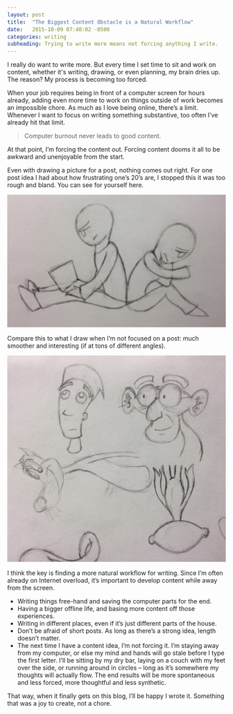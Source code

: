 ```yaml
---
layout: post
title:  "The Biggest Content Obstacle is a Natural Workflow"
date:   2015-10-09 07:40:02 -0500
categories: writing
subheading: Trying to write more means not forcing anything I write.
---
```

I really do want to write more. But every time I set time to sit and work on content, whether it's writing, drawing, or even planning, my brain dries up. The reason? My process is becoming too forced.

When your job requires being in front of a computer screen for hours already, adding even more time to work on things outside of work becomes an impossible chore. As much as I love being online, there’s a limit. Whenever I want to focus on writing something substantive, too often I’ve already hit that limit.

> Computer burnout never leads to good content.

At that point, I’m forcing the content out. Forcing content dooms it all to be awkward and unenjoyable from the start.

Even with drawing a picture for a post, nothing comes out right. For one post idea I had about how frustrating one’s 20’s are, I stopped this it was too rough and bland. You can see for yourself here.

<img class="post-half-image" src="/img/posts/writing-workflow/drawing-awkward.jpg" alt="">

Compare this to what I draw when I’m not focused on a post: much smoother and interesting (if at tons of different angles).

<img class="post-half-image" src="/img/posts/writing-workflow/drawing-natural.jpg" alt="">

I think the key is finding a more natural workflow for writing. Since I’m often already on Internet overload, it’s important to develop content while away from the screen.

* Writing things free-hand and saving the computer parts for the end.
* Having a bigger offline life, and basing more content off those experiences.
* Writing in different places, even if it’s just different parts of the house.
* Don’t be afraid of short posts. As long as there’s a strong idea, length doesn’t matter.
* The next time I have a content idea, I’m not forcing it. I’m staying away from my computer, or else my mind and hands will go stale before I type the first letter. I’ll be sitting by my dry bar, laying on a couch with my feet over the side, or running around in circles – long as it’s somewhere my thoughts will actually flow. The end results will be more spontaneous and less forced, more thoughtful and less synthetic.

That way, when it finally gets on this blog, I’ll be happy I wrote it. Something that was a joy to create, not a chore.